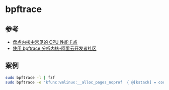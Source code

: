 # bpftrace

## 参考

- [盘点内核中常见的 CPU 性能卡点](https://mp.weixin.qq.com/s/moZjYijy2WcnGSTfv-nr9Q)
- [使用 bpftrace 分析内核-阿里云开发者社区](https://developer.aliyun.com/article/741492)

## 案例

```bash
sudo bpftrace -l | fzf
sudo bpftrace -e 'kfunc:vmlinux:__alloc_pages_noprof  { @[kstack] = count(); }'
```
